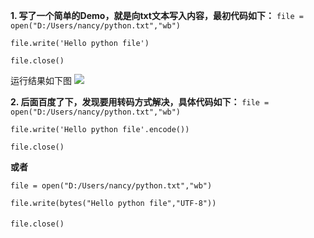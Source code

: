 

**1. 写了一个简单的Demo，就是向txt文本写入内容，最初代码如下：**
```file = open("D:/Users/nancy/python.txt","wb")  ```

```file.write('Hello python file')  ```

```file.close()```

运行结果如下图
![](https://i.imgur.com/7PQMpBh.png)

**2. 后面百度了下，发现要用转码方式解决，具体代码如下：**
```file = open("D:/Users/nancy/python.txt","wb")```

```file.write('Hello python file'.encode())```

```file.close()```

**或者**

```file = open("D:/Users/nancy/python.txt","wb")```

```file.write(bytes("Hello python file","UTF-8"))```

```file.close()```
　　
